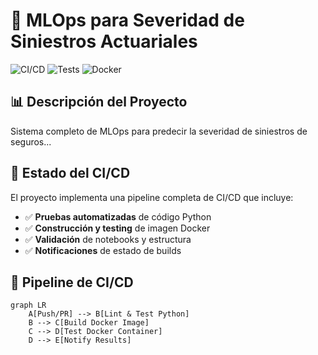 # 🏥 MLOps para Severidad de Siniestros Actuariales

![CI/CD](https://github.com/TU_USUARIO/mlops-severidad-siniestros-actuariales/actions/workflows/ci-cd.yml/badge.svg)
![Tests](https://github.com/TU_USUARIO/mlops-severidad-siniestros-actuariales/actions/workflows/tests.yml/badge.svg)
![Docker](https://github.com/TU_USUARIO/mlops-severidad-siniestros-actuariale/actions/workflows/docker.yml/badge.svg)

## 📊 Descripción del Proyecto

Sistema completo de MLOps para predecir la severidad de siniestros de seguros...

## 🚀 Estado del CI/CD

El proyecto implementa una pipeline completa de CI/CD que incluye:

- ✅ **Pruebas automatizadas** de código Python
- ✅ **Construcción y testing** de imagen Docker  
- ✅ **Validación** de notebooks y estructura
- ✅ **Notificaciones** de estado de builds

## 🔄 Pipeline de CI/CD

```mermaid
graph LR
    A[Push/PR] --> B[Lint & Test Python]
    B --> C[Build Docker Image]
    C --> D[Test Docker Container]
    D --> E[Notify Results]